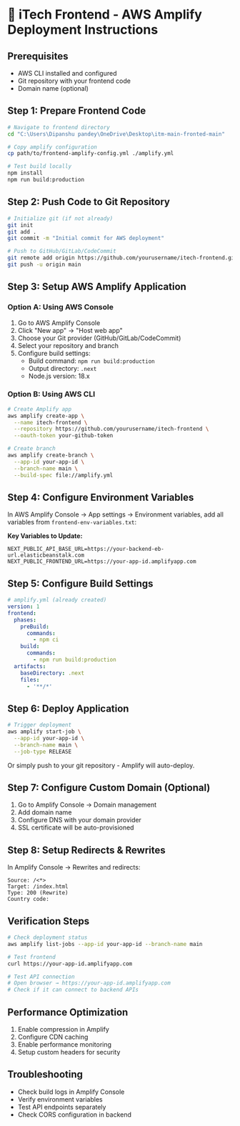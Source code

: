 # 🎨 iTech Frontend - AWS Amplify Deployment Instructions

## Prerequisites
- AWS CLI installed and configured
- Git repository with your frontend code
- Domain name (optional)

## Step 1: Prepare Frontend Code
```bash
# Navigate to frontend directory
cd "C:\Users\Dipanshu pandey\OneDrive\Desktop\itm-main-fronted-main"

# Copy amplify configuration
cp path/to/frontend-amplify-config.yml ./amplify.yml

# Test build locally
npm install
npm run build:production
```

## Step 2: Push Code to Git Repository
```bash
# Initialize git (if not already)
git init
git add .
git commit -m "Initial commit for AWS deployment"

# Push to GitHub/GitLab/CodeCommit
git remote add origin https://github.com/yourusername/itech-frontend.git
git push -u origin main
```

## Step 3: Setup AWS Amplify Application

### Option A: Using AWS Console
1. Go to AWS Amplify Console
2. Click "New app" → "Host web app"
3. Choose your Git provider (GitHub/GitLab/CodeCommit)
4. Select your repository and branch
5. Configure build settings:
   - Build command: `npm run build:production`
   - Output directory: `.next`
   - Node.js version: 18.x

### Option B: Using AWS CLI
```bash
# Create Amplify app
aws amplify create-app \
  --name itech-frontend \
  --repository https://github.com/yourusername/itech-frontend \
  --oauth-token your-github-token

# Create branch
aws amplify create-branch \
  --app-id your-app-id \
  --branch-name main \
  --build-spec file://amplify.yml
```

## Step 4: Configure Environment Variables
In AWS Amplify Console → App settings → Environment variables, add all variables from `frontend-env-variables.txt`:

**Key Variables to Update:**
```
NEXT_PUBLIC_API_BASE_URL=https://your-backend-eb-url.elasticbeanstalk.com
NEXT_PUBLIC_FRONTEND_URL=https://your-app-id.amplifyapp.com
```

## Step 5: Configure Build Settings
```yaml
# amplify.yml (already created)
version: 1
frontend:
  phases:
    preBuild:
      commands:
        - npm ci
    build:
      commands:
        - npm run build:production
  artifacts:
    baseDirectory: .next
    files:
      - '**/*'
```

## Step 6: Deploy Application
```bash
# Trigger deployment
aws amplify start-job \
  --app-id your-app-id \
  --branch-name main \
  --job-type RELEASE
```

Or simply push to your git repository - Amplify will auto-deploy.

## Step 7: Configure Custom Domain (Optional)
1. Go to Amplify Console → Domain management
2. Add domain name
3. Configure DNS with your domain provider
4. SSL certificate will be auto-provisioned

## Step 8: Setup Redirects & Rewrites
In Amplify Console → Rewrites and redirects:
```
Source: /<*>
Target: /index.html
Type: 200 (Rewrite)
Country code: 
```

## Verification Steps
```bash
# Check deployment status
aws amplify list-jobs --app-id your-app-id --branch-name main

# Test frontend
curl https://your-app-id.amplifyapp.com

# Test API connection
# Open browser → https://your-app-id.amplifyapp.com
# Check if it can connect to backend APIs
```

## Performance Optimization
1. Enable compression in Amplify
2. Configure CDN caching
3. Enable performance monitoring
4. Setup custom headers for security

## Troubleshooting
- Check build logs in Amplify Console
- Verify environment variables
- Test API endpoints separately
- Check CORS configuration in backend

